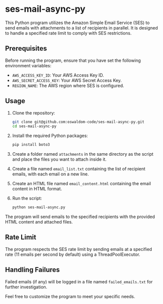 # ses-mail-async-py

This Python program utilizes the Amazon Simple Email Service (SES) to send emails with attachments to a list of recipients in parallel. It is designed to handle a specified rate limit to comply with SES restrictions.

## Prerequisites

Before running the program, ensure that you have set the following environment variables:

- `AWS_ACCESS_KEY_ID`: Your AWS Access Key ID.
- `AWS_SECRET_ACCESS_KEY`: Your AWS Secret Access Key.
- `REGION_NAME`: The AWS region where SES is configured.

## Usage

1. Clone the repository:

   ```bash
   git clone git@github.com:oswaldom-code/ses-mail-async-py.git
   cd ses-mail-async-py
   ```

2. Install the required Python packages:

   ```bash
   pip install boto3
   ```

3. Create a folder named `attachments` in the same directory as the script and place the files you want to attach inside it.

4. Create a file named `email_list.txt` containing the list of recipient emails, with each email on a new line.

5. Create an HTML file named `email_content.html` containing the email content in HTML format.

6. Run the script:

   ```bash
   python ses-mail-async.py
   ```

The program will send emails to the specified recipients with the provided HTML content and attached files.

## Rate Limit

The program respects the SES rate limit by sending emails at a specified rate (11 emails per second by default) using a ThreadPoolExecutor.

## Handling Failures

Failed emails (if any) will be logged in a file named `failed_emails.txt` for further investigation.

Feel free to customize the program to meet your specific needs.
